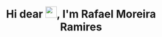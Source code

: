 <h1 align="center">Hi dear <img src="https://raw.githubusercontent.com/kaueMarques/kaueMarques/master/hi.gif" width="30px">, I'm Rafael Moreira Ramires</h1>

<!--
**MoreiraRamires/MoreiraRamires** is a ✨ _special_ ✨ repository because its `README.md` (this file) appears on your GitHub profile.

<h3 align="center">A Web Developer </h3>
<p align="left"> <img src="https://komarev.com/ghpvc/?username=MoreiraRamires" alt="Rafael Moreira Ramires" /> </p>


Contact-me on:
[LinkedIn](https://linkedin.com/in/rafael-ramires)

